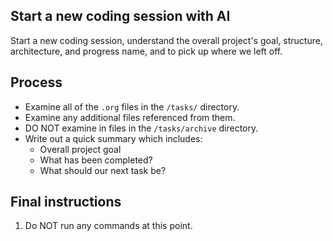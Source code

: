 ## Start a new coding session with AI

Start a new coding session, understand the overall project's goal, structure,
architecture, and progress name, and to pick up where we left off.

## Process
- Examine all of the `.org` files in the `/tasks/` directory.
- Examine any additional files referenced from them.
- DO NOT examine in files in the `/tasks/archive` directory.
- Write out a quick summary which includes:
  - Overall project goal
  - What has been completed?
  - What should our next task be?

## Final instructions
1. Do NOT run any commands at this point.
